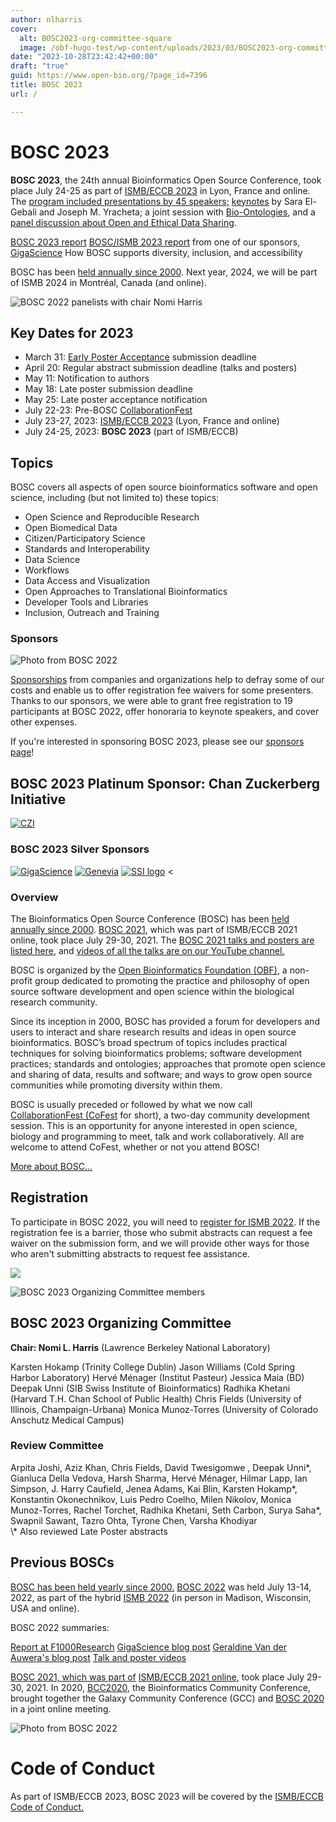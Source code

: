 ```yaml
---
author: nlharris
cover:
  alt: BOSC2023-org-committee-square
  image: /obf-hugo-test/wp-content/uploads/2023/03/BOSC2023-org-committee-square.jpeg
date: "2023-10-28T23:42:42+00:00"
draft: "true"
guid: https://www.open-bio.org/?page_id=7396
title: BOSC 2023
url: /

---
```

# BOSC 2023

**BOSC 2023**, the 24th annual Bioinformatics Open Source Conference, took place July 24-25 as part of [ISMB/ECCB 2023](https://www.iscb.org/ismbeccb2023) in Lyon, France and online. The [program included presentations by 45 speakers;](/obf-hugo-test/events/bosc-2023/bosc-2023-schedule/) [keynotes](/obf-hugo-test/events/bosc-2023/bosc-2023-keynotes/) by Sara El-Gebali and Joseph M. Yracheta; a joint session with [Bio-Ontologies](https://www.bio-ontologies.org.uk/ismb-annual-meeting/2023-meeting), and a [panel discussion about Open and Ethical Data Sharing](/obf-hugo-test/events/bosc-2023/bosc-2023-panel/).

[BOSC 2023 report](/obf-hugo-test/2023/08/14/bosc-2023-report/)
[BOSC/ISMB 2023 report](http://gigasciencejournal.com/blog/going-large-language-models-at-ismb2023/) from one of our sponsors,  [GigaScience](https://academic.oup.com/gigascience)
How BOSC supports diversity, inclusion, and accessibility

BOSC has been [held annually since 2000](/obf-hugo-test/events/bosc/about/). Next year, 2024, we will be part of ISMB 2024 in Montréal, Canada (and online).

![BOSC 2022 panelists with chair Nomi Harris](/obf-hugo-test/wp-content/uploads/2022/11/panel-with-Nomi-1.jpeg)

## Key Dates for 2023

- March 31: [Early Poster Acceptance](/obf-hugo-test/2023/03/09/bosc-early-poster-acceptance/) submission deadline
- April 20: Regular abstract submission deadline (talks and posters)
- May 11: Notification to authors
- May 18: Late poster submission deadline
- May 25: Late poster acceptance notification
- July 22-23: Pre-BOSC [CollaborationFest](/obf-hugo-test/events/bosc-2023/obf-bosc-collaborationfest-2023/)
- July 23-27, 2023: [ISMB/ECCB 2023](https://www.iscb.org/ismbeccb2023) (Lyon, France and online)
- July 24-25, 2023: **BOSC 2023** (part of ISMB/ECCB)

## Topics

BOSC covers all aspects of open source bioinformatics software and open science, including (but not limited to) these topics:

- Open Science and Reproducible Research
- Open Biomedical Data
- Citizen/Participatory Science
- Standards and Interoperability
- Data Science
- Workflows
- Data Access and Visualization
- Open Approaches to Translational Bioinformatics
- Developer Tools and Libraries
- Inclusion, Outreach and Training

### Sponsors

![Photo from BOSC 2022](/obf-hugo-test/wp-content/uploads/2022/08/image1.jpg)

[Sponsorships](/obf-hugo-test/events/bosc/sponsors/) from companies and organizations help to defray some of our costs and enable us to offer registration fee waivers for some presenters. Thanks to our sponsors, we were able to grant free registration to 19 participants at BOSC 2022, offer honoraria to keynote speakers, and cover other expenses.

If you're interested in sponsoring BOSC 2023, please see our [sponsors page](/obf-hugo-test/events/bosc/sponsors/)!

## BOSC 2023 Platinum Sponsor: Chan Zuckerberg Initiative

[![CZI](/obf-hugo-test/wp-content/uploads/2021/06/CZI_Logotype_RGB.jpg)](https://chanzuckerberg.com/)

### BOSC 2023 Silver Sponsors

[![GigaScience](/obf-hugo-test/wp-content/uploads/2019/05/Gigascience.png)](https://academic.oup.com/gigascience) [![Genevia](/obf-hugo-test/wp-content/uploads/2021/06/genevia_logo_cmyk.png)](https://geneviatechnologies.com/) [![SSI logo](/obf-hugo-test/wp-content/uploads/2023/04/SSI_PRIMARY-LOGO-300x96.png)](https://www.software.ac.uk/) <

### Overview

The Bioinformatics Open Source Conference (BOSC) has been [held annually since 2000](/obf-hugo-test/events/bosc/about/). [BOSC 2021](/obf-hugo-test/events/bosc-2021/), which was part of ISMB/ECCB 2021 online, took place July 29-30, 2021. The [BOSC 2021 talks and posters are listed here](/obf-hugo-test/events/bosc-2021/bosc-2021-schedule/), and [videos of all the talks are on our YouTube channel.](https://www.youtube.com/playlist?list=PLir-OOQiOhXZ6jV_cld3Hp-C_0m4aCznk)

BOSC is organized by the [Open Bioinformatics Foundation (OBF)](/obf-hugo-test/wiki/Main_Page), a non-profit group dedicated to promoting the practice and philosophy of open source software development and open science within the biological research community.

Since its inception in 2000, BOSC has provided a forum for developers and users to interact and share research results and ideas in open source bioinformatics. BOSC’s broad spectrum of topics includes practical techniques for solving bioinformatics problems; software development practices; standards and ontologies; approaches that promote open science and sharing of data, results and software; and ways to grow open source communities while promoting diversity within them.

BOSC is usually preceded or followed by what we now call [CollaborationFest (CoFest](/obf-hugo-test/events/bosc-2023/obf-bosc-collaborationfest-2023/) for short), a two-day community development session. This is an opportunity for anyone interested in open science, biology and programming to meet, talk and work collaboratively. All are welcome to attend CoFest, whether or not you attend BOSC!

[More about BOSC...](/obf-hugo-test/events/bosc/about/)

## Registration

To participate in BOSC 2022, you will need to [register for ISMB 2022](https://www.iscb.org/ismb2022). If the registration fee is a barrier, those who submit abstracts can request a fee waiver on the submission form, and we will provide other ways for those who aren't submitting abstracts to request fee assistance.


![](/obf-hugo-test/wp-content/uploads/2022/12/Jason-online-presentation-with-slide-1.jpeg)

![BOSC 2023 Organizing Committee members](/obf-hugo-test/wp-content/uploads/2023/03/BOSC2023-org-committee-square.jpeg)

## BOSC 2023 Organizing Committee

**Chair: Nomi L. Harris** (Lawrence Berkeley National Laboratory)

Karsten Hokamp (Trinity College Dublin)
Jason Williams (Cold Spring Harbor Laboratory)
Hervé Ménager (Institut Pasteur)
Jessica Maia (BD)
Deepak Unni (SIB Swiss Institute of Bioinformatics)
Radhika Khetani (Harvard T.H. Chan School of Public Health)
Chris Fields (University of Illinois, Champaign-Urbana)
Monica Munoz-Torres (University of Colorado Anschutz Medical Campus)

### Review Committee

Arpita Joshi, Aziz Khan, Chris Fields, David Twesigomwe , Deepak Unni\*, Gianluca Della Vedova, Harsh Sharma, Hervé Ménager, Hilmar Lapp, Ian Simpson, J. Harry Caufield, Jenea Adams, Kai Blin, Karsten Hokamp\*, Konstantin Okonechnikov, Luis Pedro Coelho, Milen Nikolov, Monica Munoz-Torres, Rachel Torchet, Radhika Khetani, Seth Carbon, Surya Saha\*, Swapnil Sawant, Tazro Ohta, Tyrone Chen, Varsha Khodiyar  
\\* Also reviewed Late Poster abstracts

## Previous BOSCs

[BOSC has been held yearly since 2000.](/obf-hugo-test/events/bosc/about#Past_BOSCs) [BOSC 2022](/obf-hugo-test/events/bosc-2022/) was held July 13-14, 2022, as part of the hybrid [ISMB 2022](https://www.iscb.org/ismb2022) (in person in Madison, Wisconsin, USA and online).

BOSC 2022 summaries:

[Report at F1000Research](https://f1000research.com/articles/11-1034/v1)
[GigaScience blog post](http://gigasciencejournal.com/blog/birthday-at-ismb2022/)
[Geraldine Van der Auwera's blog post](/obf-hugo-test/2022/08/16/crowdsourced-highlights-from-bosc-2022/)
[Talk and poster videos](https://www.youtube.com/playlist?list=PLir-OOQiOhXYotvWZLnKd9rcNMb6r9tjf)

[BOSC 2021, which was part of](/obf-hugo-test/events/bosc-2021/) [ISMB/ECCB 2021 online](https://www.iscb.org/ismbeccb2021), took place July 29-30, 2021. In 2020, [BCC2020](https://bcc2020.github.io/), the Bioinformatics Community Conference, brought together the Galaxy Community Conference (GCC) and [BOSC 2020](/obf-hugo-test/events/bosc/schedule/) in a joint online meeting.

![Photo from BOSC 2022](/obf-hugo-test/wp-content/uploads/2022/11/BOSC-participants-with-Moni-1.jpeg)

# Code of Conduct

As part of ISMB/ECCB 2023, BOSC 2023 will be covered by the [ISMB/ECCB Code of Conduct.](https://www.iscb.org/iscb-policy-statements/iscb-code-of-ethics-and-professional-conduct)
